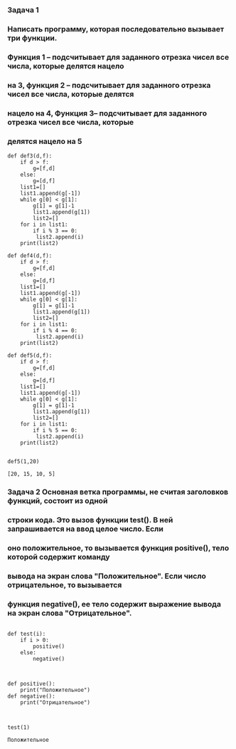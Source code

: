 ### Задача 1
### Написать программу, которая последовательно вызывает три функции.
### Функция 1 – подсчитывает для заданного отрезка чисел все числа, которые делятся нацело
### на 3, функция 2 – подсчитывает для заданного отрезка чисел все числа, которые делятся
### нацело на 4, Функция 3– подсчитывает для заданного отрезка чисел все числа, которые
### делятся нацело на 5

```
def def3(d,f):
    if d > f:
        g=[f,d]
    else:
        g=[d,f]
    list1=[]
    list1.append(g[-1])
    while g[0] < g[1]:
        g[1] = g[1]-1
        list1.append(g[1])
        list2=[]
    for i in list1:
        if i % 3 == 0:
         list2.append(i)
    print(list2)

def def4(d,f):
    if d > f:
        g=[f,d]
    else:
        g=[d,f]
    list1=[]
    list1.append(g[-1])
    while g[0] < g[1]:
        g[1] = g[1]-1
        list1.append(g[1])
        list2=[]
    for i in list1:
        if i % 4 == 0:
         list2.append(i)
    print(list2)

def def5(d,f):
    if d > f:
        g=[f,d]
    else:
        g=[d,f]
    list1=[]
    list1.append(g[-1])
    while g[0] < g[1]:
        g[1] = g[1]-1
        list1.append(g[1])
        list2=[]
    for i in list1:
        if i % 5 == 0:
         list2.append(i)
    print(list2)


def5(1,20)

[20, 15, 10, 5]

```
### Задача 2 Основная ветка программы, не считая заголовков функций, состоит из одной
### строки кода. Это вызов функции test(). В ней запрашивается на ввод целое число. Если
### оно положительное, то вызывается функция positive(), тело которой содержит команду
### вывода на экран слова "Положительное". Если число отрицательное, то вызывается
###  функция negative(), ее тело содержит выражение вывода на экран слова "Отрицательное".

```

def test(i):
    if i > 0:
        positive()
    else:
        negative()



def positive():
    print("Положительное")
def negative():
    print("Отрицательное")



test(1)

Положительное

```